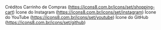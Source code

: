 Créditos
Carrinho de Compras (https://icons8.com.br/icons/set/shopping-cart)
Ícone do Instagram (https://icons8.com.br/icons/set/instagram)
Ícone do YouTube (https://icons8.com.br/icons/set/youtube)
Ícone do GitHub (https://icons8.com.br/icons/set/github)
